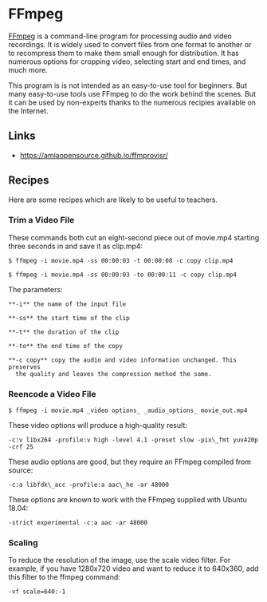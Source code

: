 FFmpeg
==================================

[FFmpeg](https://www.ffmpeg.org) is a command-line program for processing audio and video recordings.
It is widely used to convert files from one format to another or to
recompress them to make them small enough for distribution. It has numerous
options for cropping video, selecting start and end times, and much more.

This program is is not intended as an easy-to-use tool for beginners. But
many easy-to-use tools use FFmpeg to do the work behind the scenes. But it
can be used by non-experts thanks to the numerous recipies available on the
Internet.

## Links

* https://amiaopensource.github.io/ffmprovisr/

## Recipes

Here are some recipes which are likely to be useful to teachers.

### Trim a Video File

These commands both cut an eight-second piece out of movie.mp4 starting three
seconds in and save it as clip.mp4:

    $ ffmpeg -i movie.mp4 -ss 00:00:03 -t 00:00:08 -c copy clip.mp4

    $ ffmpeg -i movie.mp4 -ss 00:00:03 -to 00:00:11 -c copy clip.mp4

The parameters:

    **-i** the name of the input file

    **-ss** the start time of the clip

    **-t** the duration of the clip

    **-to** the end time of the copy

    **-c copy** copy the audio and video information unchanged. This preserves
      the quality and leaves the compression method the same.

### Reencode a Video File

    $ ffmpeg -i movie.mp4 _video options_ _audio_options_ movie_out.mp4 

These video options will produce a high-quality result:

    -c:v libx264 -profile:v high -level 4.1 -preset slow -pix\_fmt yuv420p -crf 25

These audio options are good, but they require an FFmpeg compiled from source:

    -c:a libfdk\_acc -profile:a aac\_he -ar 48000

These options are known to work with the FFmpeg supplied with Ubuntu 18.04:

    -strict experimental -c:a aac -ar 48000

### Scaling

To reduce the resolution of the image, use the scale video filter. For example,
if you have 1280x720 video and want to reduce it to 640x360, add this
filter to the ffmpeg command:

    -vf scale=640:-1



